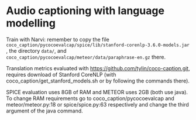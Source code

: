 # Audio captioning with language modelling

Train with Narvi: remember to copy the file 
```coco_caption/pycocoevalcap/spice/lib/stanford-corenlp-3.6.0-models.jar```
, the directory ```data/```, and 
```coco_caption/pycocoevalcap/meteor/data/paraphrase-en.gz``` there.

Translation metrics evaluated with https://github.com/tylin/coco-caption.git,
requires download of Stanford CoreNLP (with coco_caption/get_stanford_models.sh
or by following the commands there).

SPICE evaluation uses 8GB of RAM and METEOR uses 2GB (both use java). To change
RAM requirements go to coco_caption/pycocoevalcap and meteor/meteor.py:18 or
spice/spice.py:63 respectively and change the third argument of the java command.